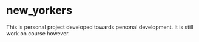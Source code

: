 # new_yorkers
This is personal project developed towards personal development. It is still work on course however.